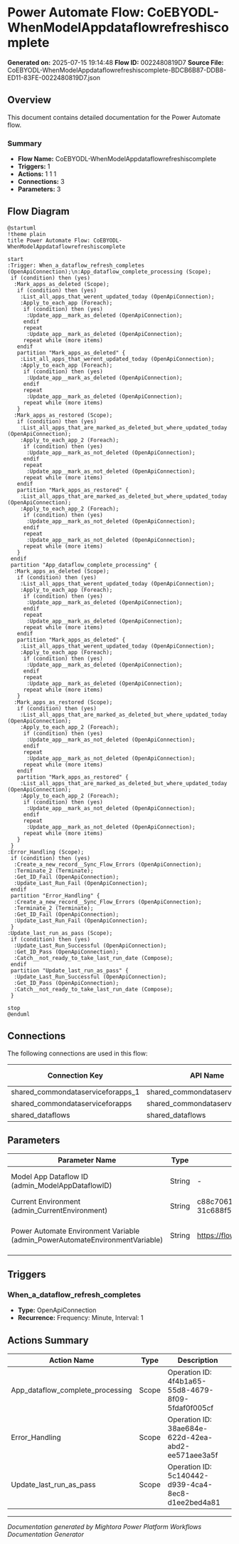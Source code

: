 ﻿# Power Automate Flow: CoEBYODL-WhenModelAppdataflowrefreshiscomplete

**Generated on:** 2025-07-15 19:14:48
**Flow ID:** 0022480819D7
**Source File:** CoEBYODL-WhenModelAppdataflowrefreshiscomplete-BDCB6B87-DDB8-ED11-83FE-0022480819D7.json

## Overview

This document contains detailed documentation for the Power Automate flow.

### Summary
- **Flow Name:** CoEBYODL-WhenModelAppdataflowrefreshiscomplete
- **Triggers:** 1
- **Actions:** 1 1 1
- **Connections:** 3
- **Parameters:** 3

## Flow Diagram

```plantuml
@startuml
!theme plain
title Power Automate Flow: CoEBYODL-WhenModelAppdataflowrefreshiscomplete

start
:Trigger: When_a_dataflow_refresh_completes (OpenApiConnection);\n:App_dataflow_complete_processing (Scope);
 if (condition) then (yes)
  :Mark_apps_as_deleted (Scope);
   if (condition) then (yes)
    :List_all_apps_that_werent_updated_today (OpenApiConnection);
    :Apply_to_each_app (Foreach);
     if (condition) then (yes)
      :Update_app__mark_as_deleted (OpenApiConnection);
     endif
     repeat
      :Update_app__mark_as_deleted (OpenApiConnection);
     repeat while (more items)
   endif
   partition "Mark_apps_as_deleted" {
    :List_all_apps_that_werent_updated_today (OpenApiConnection);
    :Apply_to_each_app (Foreach);
     if (condition) then (yes)
      :Update_app__mark_as_deleted (OpenApiConnection);
     endif
     repeat
      :Update_app__mark_as_deleted (OpenApiConnection);
     repeat while (more items)
   }
  :Mark_apps_as_restored (Scope);
   if (condition) then (yes)
    :List_all_apps_that_are_marked_as_deleted_but_where_updated_today (OpenApiConnection);
    :Apply_to_each_app_2 (Foreach);
     if (condition) then (yes)
      :Update_app__mark_as_not_deleted (OpenApiConnection);
     endif
     repeat
      :Update_app__mark_as_not_deleted (OpenApiConnection);
     repeat while (more items)
   endif
   partition "Mark_apps_as_restored" {
    :List_all_apps_that_are_marked_as_deleted_but_where_updated_today (OpenApiConnection);
    :Apply_to_each_app_2 (Foreach);
     if (condition) then (yes)
      :Update_app__mark_as_not_deleted (OpenApiConnection);
     endif
     repeat
      :Update_app__mark_as_not_deleted (OpenApiConnection);
     repeat while (more items)
   }
 endif
 partition "App_dataflow_complete_processing" {
  :Mark_apps_as_deleted (Scope);
   if (condition) then (yes)
    :List_all_apps_that_werent_updated_today (OpenApiConnection);
    :Apply_to_each_app (Foreach);
     if (condition) then (yes)
      :Update_app__mark_as_deleted (OpenApiConnection);
     endif
     repeat
      :Update_app__mark_as_deleted (OpenApiConnection);
     repeat while (more items)
   endif
   partition "Mark_apps_as_deleted" {
    :List_all_apps_that_werent_updated_today (OpenApiConnection);
    :Apply_to_each_app (Foreach);
     if (condition) then (yes)
      :Update_app__mark_as_deleted (OpenApiConnection);
     endif
     repeat
      :Update_app__mark_as_deleted (OpenApiConnection);
     repeat while (more items)
   }
  :Mark_apps_as_restored (Scope);
   if (condition) then (yes)
    :List_all_apps_that_are_marked_as_deleted_but_where_updated_today (OpenApiConnection);
    :Apply_to_each_app_2 (Foreach);
     if (condition) then (yes)
      :Update_app__mark_as_not_deleted (OpenApiConnection);
     endif
     repeat
      :Update_app__mark_as_not_deleted (OpenApiConnection);
     repeat while (more items)
   endif
   partition "Mark_apps_as_restored" {
    :List_all_apps_that_are_marked_as_deleted_but_where_updated_today (OpenApiConnection);
    :Apply_to_each_app_2 (Foreach);
     if (condition) then (yes)
      :Update_app__mark_as_not_deleted (OpenApiConnection);
     endif
     repeat
      :Update_app__mark_as_not_deleted (OpenApiConnection);
     repeat while (more items)
   }
 }
:Error_Handling (Scope);
 if (condition) then (yes)
  :Create_a_new_record__Sync_Flow_Errors (OpenApiConnection);
  :Terminate_2 (Terminate);
  :Get_ID_Fail (OpenApiConnection);
  :Update_Last_Run_Fail (OpenApiConnection);
 endif
 partition "Error_Handling" {
  :Create_a_new_record__Sync_Flow_Errors (OpenApiConnection);
  :Terminate_2 (Terminate);
  :Get_ID_Fail (OpenApiConnection);
  :Update_Last_Run_Fail (OpenApiConnection);
 }
:Update_last_run_as_pass (Scope);
 if (condition) then (yes)
  :Update_Last_Run_Successful (OpenApiConnection);
  :Get_ID_Pass (OpenApiConnection);
  :Catch__not_ready_to_take_last_run_date (Compose);
 endif
 partition "Update_last_run_as_pass" {
  :Update_Last_Run_Successful (OpenApiConnection);
  :Get_ID_Pass (OpenApiConnection);
  :Catch__not_ready_to_take_last_run_date (Compose);
 }

stop
@enduml
```

## Connections

The following connections are used in this flow:

| Connection Key | API Name | Logical Name | Runtime Source |
|----------------|----------|--------------|----------------|
| shared_commondataserviceforapps_1 | shared_commondataserviceforapps | admin_CoEBYODLDataverse | embedded |
| shared_commondataserviceforapps | shared_commondataserviceforapps | admin_CoECoreDataverse2 | embedded |
| shared_dataflows | shared_dataflows | admin_CoEBYODLPowerQuery | embedded |

## Parameters

| Parameter Name | Type | Default Value | Description |
|----------------|------|---------------|-------------|
| Model App Dataflow ID (admin_ModelAppDataflowID) | String | - | LEAVE BLANK ON IMPORT. Dataflow ID of the dataflow that processes model driven apps. Used for BYODL only. |
| Current Environment (admin_CurrentEnvironment) | String | c88c7061-6eea-e86a-a0dd-926a8e97d41d-31c688f59-westus | Current Environment ID. |
| Power Automate Environment Variable (admin_PowerAutomateEnvironmentVariable) | String | https://flow.microsoft.com/manage/environments/ | Inventory - REQUIRED. Environment, including geographic location, for Power Automate - Ex for commercial: https://flow.microsoft.com/manage/environments/ |

## Triggers

### When_a_dataflow_refresh_completes
- **Type:** OpenApiConnection
- **Recurrence:** Frequency: Minute, Interval: 1

## Actions Summary

| Action Name | Type | Description |
|-------------|------|-------------|
| App_dataflow_complete_processing | Scope | Operation ID: 4f4b1a65-55d8-4679-8f09-5fdaf0f005cf |
| Error_Handling | Scope | Operation ID: 38ae684e-622d-42ea-abd2-ee571aee3a5f |
| Update_last_run_as_pass | Scope | Operation ID: 5c140442-d939-4ca4-8ec8-d1ee2bed4a81 |

---
*Documentation generated by Mightora Power Platform Workflows Documentation Generator*
